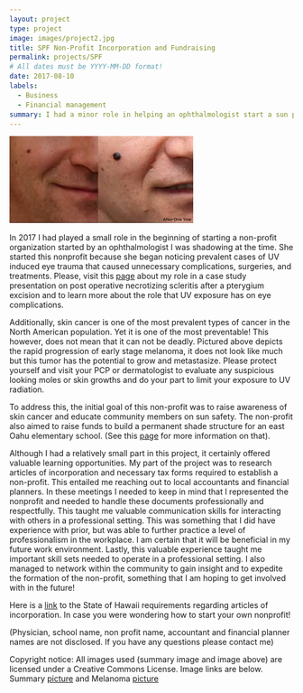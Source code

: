 ```yaml
---
layout: project
type: project
image: images/project2.jpg
title: SPF Non-Profit Incorporation and Fundraising
permalink: projects/SPF
# All dates must be YYYY-MM-DD format!
date: 2017-08-10
labels:
  - Business
  - Financial management
summary: I had a minor role in helping an ophthalmologist start a sun protection geared non-profit organization.
---
```

<img class="ui large right floated rounded image" src="/images/melanoma.jpeg">

In 2017 I had played a small role in the beginning of starting a non-profit organization started by an ophthalmologist I was shadowing at the time. She started this nonprofit because she began noticing prevalent cases of UV induced eye trauma that caused unnecessary complications, surgeries, and treatments. Please, visit this [page](https://jhonda7.github.io/projects/HOS) about my role in a case study presentation on post operative necrotizing scleritis after a pterygium excision and to learn more about the role that UV exposure has on eye complications.

Additionally, skin cancer is one of the most prevalent types of cancer in the North American population. Yet it is one of the most preventable! This however, does not mean that it can not be deadly. Pictured above depicts the rapid progression of early stage melanoma, it does not look like much but this tumor has the potential to grow and metastasize. Please protect yourself and visit your PCP or dermatologist to evaluate any suspicious looking moles or skin growths and do your part to limit your exposure to UV radiation.

To address this, the initial goal of this non-profit was to raise awareness of skin cancer and educate community members on sun safety. The non-profit also aimed to raise funds to build a permanent shade structure for an east Oahu elementary school. (See this [page](https://jhonda7.github.io/projects/ST) for more information on that).

Although I had a relatively small part in this project, it certainly offered valuable learning opportunities. My part of the project was to research articles of incorporation and necessary tax forms required to establish a non-profit. This entailed me reaching out to local accountants and financial planners. In these meetings I needed to keep in mind that I represented the nonprofit and needed to handle these documents professionally and respectfully. This taught me valuable communication skills for interacting with others in a professional setting. This was something that I did have experience with prior, but was able to further practice a level of professionalism in the workplace. I am certain that it will be beneficial in my future work environment.
Lastly, this valuable experience taught me important skill sets needed to operate in a professional setting. I also managed to network within the community to gain insight and to expedite the formation of the non-profit, something that I am hoping to get involved with in the future!

Here is a [link](https://cca.hawaii.gov/breg/registration/dnc/) to the State of Hawaii requirements regarding articles of incorporation. In case you  were wondering how to start your own nonprofit!

(Physician, school name, non profit name, accountant and financial planner names are not disclosed. If you have any questions please contact me)

Copyright notice:
All images used (summary image and image above) are licensed under a Creative Commons License. Image links are below.
Summary [picture](https://www.google.com/search?q=skin%20cancer&tbm=isch&hl=en&tbs=il:cl&sa=X&ved=0CAAQ1vwEahcKEwj4mJLL7L_uAhUAAAAAHQAAAAAQAg&biw=1280&bih=721) and
Melanoma [picture](https://www.google.com/search?q=melanoma&tbm=isch&hl=en&tbs=il:cl&sa=X&ved=0CAAQ1vwEahcKEwjI6eCTlMDuAhUAAAAAHQAAAAAQAg&biw=1280&bih=664#imgrc=BjGPOJSqs5OvMM)

